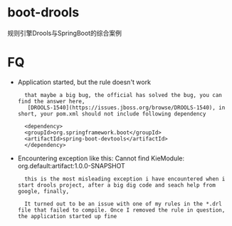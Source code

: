 # boot-drools

规则引擎Drools与SpringBoot的综合案例

# FQ

- Application started, but the rule doesn't work
        
        that maybe a big bug, the official has solved the bug, you can find the answer here,
         [DROOLS-1540](https://issues.jboss.org/browse/DROOLS-1540), in short, your pom.xml should not include following dependency
        
        <dependency>
        <groupId>org.springframework.boot</groupId>
        <artifactId>spring-boot-devtools</artifactId>
        </dependency>
        
         
- Encountering exception like this: Cannot find KieModule: org.default:artifact:1.0.0-SNAPSHOT

        this is the most misleading exception i have encountered when i start drools project, after a big dig code and seach help from google, finally, 
        
        It turned out to be an issue with one of my rules in the *.drl file that failed to compile. Once I removed the rule in question, the application started up fine
